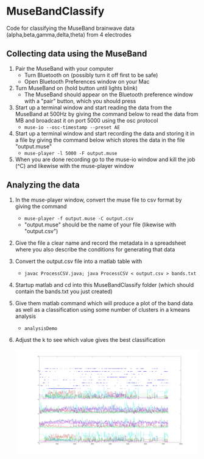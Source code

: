 # MuseBandClassify

Code for classifying the MuseBand brainwave data (alpha,beta,gamma,delta,theta) from 4 electrodes

## Collecting data using the MuseBand

1. Pair the MuseBand with your computer
   * Turn Bluetooth on (possibly turn it off first to be safe)
   * Open Bluetooth Preferences window on your Mac
2. Turn MuseBand on (hold button until lights blink)
   * The MuseBand should appear on the Bluetooth preference window with a "pair" button, which you should press
3. Start up a terminal window and start reading the data from the MuseBand at 500Hz
by giving the command below to read the data from MB and broadcast it on port 5000 using the osc protocol 
   * `muse-io --osc-timestamp --preset AE`
5. Start up a terminal window and start recording the data and storing it in a file by giving the command
below which stores the data in the file "output.muse"
   * `muse-player -l 5000 -F output.muse`
6. When you are done recording go to the muse-io window and kill the job (^C) and likewise with the muse-player window

## Analyzing the data

1. In the muse-player window, convert the muse file to csv format by giving the command
   * `muse-player -f output.muse -C output.csv`
   * "output.muse" should be the name of your file (likewise with "output.csv")
2. Give the file a clear name and record the metadata in a spreadsheet where you also describe the conditions for generating that data
3. Convert the output.csv file into a matlab table with
   * `javac ProcessCSV.java; java ProcessCSV < output.csv > bands.txt`
4. Startup matlab and cd into this MuseBandClassify folder (which should contain the bands.txt you just created)
5. Give them matlab command which will produce a plot of the band data as well as a classification 
using some number of clusters in a kmeans analysis
   * `analysisDemo`
6. Adjust the k to see which value gives the best classification

   ![MuseBand Classification Data](/bands.jpg "MuseBand k-means Classifcation")
